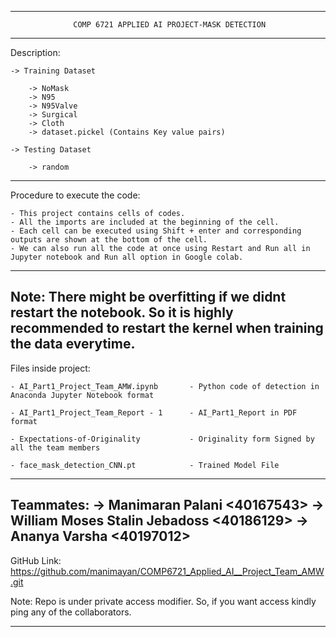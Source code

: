 ------------------------------------------------------------------------------------------------------------------------------------------------------------
                  COMP 6721 APPLIED AI PROJECT-MASK DETECTION
------------------------------------------------------------------------------------------------------------------------------------------------------------

Description:

	-> Training Dataset

		-> NoMask
		-> N95
		-> N95Valve
		-> Surgical
		-> Cloth
		-> dataset.pickel (Contains Key value pairs)

	-> Testing Dataset

		-> random

------------------------------------------------------------------------------------------------------------------------------------------------------------

Procedure to execute the code:

	- This project contains cells of codes. 
	- All the imports are included at the beginning of the cell.
	- Each cell can be executed using Shift + enter and corresponding outputs are shown at the bottom of the cell.
	- We can also run all the code at once using Restart and Run all in Jupyter notebook and Run all option in Google colab.

-----------------------------------------------------------------------------------------------------------------------------------------------------------
Note: 
	There might be overfitting if we didnt restart the notebook. So it is highly recommended to restart the kernel when training the data everytime.
------------------------------------------------------------------------------------------------------------------------------------------------------------
Files inside project:

	- AI_Part1_Project_Team_AMW.ipynb 		- Python code of detection in Anaconda Jupyter Notebook format

	- AI_Part1_Project_Team_Report - 1 		- AI_Part1_Report in PDF format 

	- Expectations-of-Originality 			- Originality form Signed by all the team members

	- face_mask_detection_CNN.pt 			- Trained Model File 

------------------------------------------------------------------------------------------------------------------------------------------------------------
Teammates:
	-> Manimaran Palani <40167543>
	-> William Moses Stalin Jebadoss <40186129>
	-> Ananya Varsha <40197012>
------------------------------------------------------------------------------------------------------------------------------------------------------------

GitHub Link: https://github.com/manimayan/COMP6721_Applied_AI__Project_Team_AMW.git

Note: Repo is under private access modifier. So, if you want access kindly ping any of the collaborators.

------------------------------------------------------------------------------------------------------------------------------------------------------------
